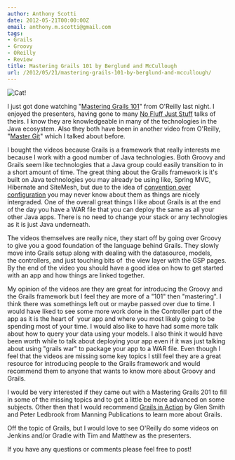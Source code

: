 ```yaml
---
author: Anthony Scotti
date: 2012-05-21T00:00:00Z
email: anthony.m.scotti@gmail.com
tags:
- Grails
- Groovy
- OReilly
- Review
title: Mastering Grails 101 by Berglund and McCullough
url: /2012/05/21/mastering-grails-101-by-berglund-and-mccullough/
---
```


![Cat!](https://akamaicovers.oreilly.com/images/0636920024798/cat.gif)

I just got done watching "[Mastering Grails 101](http://shop.oreilly.com/product/0636920024798.do)" from O'Reilly last night. I enjoyed the presenters, having gone to many [No Fluff Just Stuff](http://www.nofluffjuststuff.com/home/main) talks of theirs. I know they are knowledgeable in many of the technologies in the Java ecosystem. Also they both have been in another video from O'Reilly, "[Master Git](http://www.128bitstudios.com/2011/02/27/git-github-and-mastering-git-videos/)" which I talked about before.

I bought the videos because Grails is a framework that really interests me because I work with a good number of Java technologies. Both Groovy and Grails seem like technologies that a Java group could easily transition to in a short amount of time. The great thing about the Grails framework is it's built on Java technologies you may already be using like, Spring MVC, Hibernate and SiteMesh, but due to the idea of [convention over configuration](http://en.wikipedia.org/wiki/Convention_over_configuration) you may never know about them as things are nicely intergraded. One of the overall great things I like about Grails is at the end of the day you have a WAR file that you can deploy the same as all your other Java apps. There is no need to change your stack or any technologies as it is just Java underneath.

The videos themselves are really nice, they start off by going over Groovy to give you a good foundation of the language behind Grails. They slowly move into Grails setup along with dealing with the datasource, models, the controllers, and just touching bits of  the view layer with the GSP pages. By the end of the video you should have a good idea on how to get started with an app and how things are linked together.

My opinion of the videos are they are great for introducing the Groovy and the Grails framework but I feel they are more of a "101" then "mastering". I think there was somethings left out or maybe passed over due to time. I would have liked to see some more work done in the Controller part of the app as it is the heart of  your app and where you most likely going to be spending most of your time. I would also like to have had some more talk about how to query your data using your models. I also think it would have been worth while to talk about deploying your app even if it was just talking about using "grails war" to package your app to a WAR file. Even though I feel that the videos are missing some key topics I still feel they are a great resource for introducing people to the Grails framework and would recommend them to anyone that wants to know more about Groovy and Grails.

I would be very interested if they came out with a Mastering Grails 201 to fill in some of the missing topics and to get a little be more advanced on some subjects. Other then that I would recommend [Grails in Action](http://www.manning.com/gsmith/) by Glen Smith and Peter Ledbrook from Manning Publications to learn more about Grails.

Off the topic of Grails, but I would love to see O'Reilly do some videos on Jenkins and/or Gradle with Tim and Matthew as the presenters.

If you have any questions or comments please feel free to post!